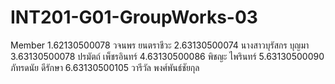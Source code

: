# INT201-G01-GroupWorks-03
Member
1.62130500078 วจนพร ยนตราชีวะ
2.63130500074 นางสาวบุรัสกร บุญมา
3.63130500078 ปรมัตถ์ เพ็ชรอินทร์
4.63130500086 พิชญะ ไพรินทร์
5.63130500090 ภัทรดนัย ดีรักษา
6.63130500105 วารีวัล พงศ์พันธ์ชัยกุล
